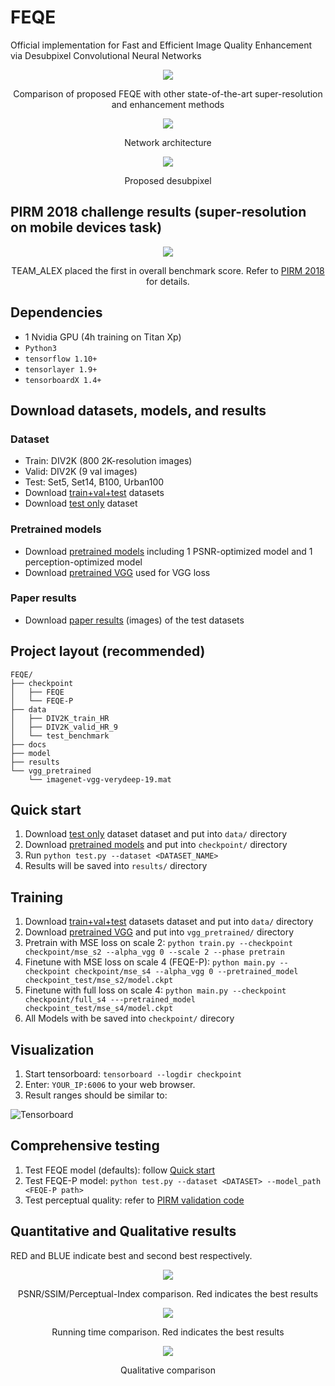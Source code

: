 # FEQE
Official implementation for Fast and Efficient Image Quality Enhancement via Desubpixel Convolutional Neural Networks
<p align="center">
    <img src="https://github.com/thangvubk/FEQE/blob/master/docs/P_results.PNG">
</p> 
<p align="center">
    Comparison of proposed FEQE with other state-of-the-art super-resolution and enhancement methods
</p>
<p align="center">
    <img src="https://github.com/thangvubk/FEQE/blob/master/docs/net.PNG">
</p> 
<p align="center">
    Network architecture
</p>
<p align="center">
    <img src="https://github.com/thangvubk/FEQE/blob/master/docs/sub-des.PNG">
</p> 
<p align="center">
    Proposed desubpixel
</p>

## PIRM 2018 challenge results (super-resolution on mobile devices task)

<p align="center">
    <img src="https://github.com/thangvubk/FEQE/blob/master/docs/PIRM.PNG">
</p> 
<p align="center">
    TEAM_ALEX placed the first in overall benchmark score. Refer to <a href="http://ai-benchmark.com/challenge.html">PIRM 2018</a> for details.
</p>

## Dependencies
- 1 Nvidia GPU (4h training on Titan Xp)
- ``Python3``
- ``tensorflow 1.10+``
- ``tensorlayer 1.9+``
- ``tensorboardX 1.4+``

## Download datasets, models, and results
### Dataset
- Train: DIV2K (800 2K-resolution images)
- Valid: DIV2K (9 val images)
- Test: Set5, Set14, B100, Urban100
- Download [train+val+test](https://drive.google.com/file/d/1dyL6KxaBI8Aq7E3AnuIK-RODkqXUAfcF/view?usp=sharing) datasets
- Download [test only](https://drive.google.com/file/d/1bch29fFj5t7IwoNjceuK8lFM6-ivwrP5/view?usp=sharing) dataset
    
### Pretrained models
- Download [pretrained models](https://drive.google.com/file/d/1ok7-Y0Ldbyi9Ii0Cm3wTzMx8vPvt6zIR/view?usp=sharing) including 1 PSNR-optimized model and 1 perception-optimized model
- Download [pretrained VGG](https://drive.google.com/file/d/1KLZOwxW0KpQxRwwUepVYEi147UG9IRIx/view?usp=sharing) used for VGG loss
    
### Paper results
- Download [paper results](https://drive.google.com/file/d/1KMpp_6Rp4XmRCQxdRIRpC1XdBLS4WrcS/view?usp=sharing) (images) of the test datasets

## Project layout (recommended)
```
FEQE/
├── checkpoint
│   ├── FEQE
│   └── FEQE-P
├── data
│   ├── DIV2K_train_HR
│   ├── DIV2K_valid_HR_9
│   └── test_benchmark
├── docs
├── model
├── results
└── vgg_pretrained
    └── imagenet-vgg-verydeep-19.mat
```
## Quick start
1. Download [test only](https://drive.google.com/file/d/1bch29fFj5t7IwoNjceuK8lFM6-ivwrP5/view?usp=sharing) dataset dataset and put into ``data/`` directory
2. Download [pretrained models](https://drive.google.com/file/d/1ok7-Y0Ldbyi9Ii0Cm3wTzMx8vPvt6zIR/view?usp=sharing) and put into ``checkpoint/`` directory
3. Run ``python test.py --dataset <DATASET_NAME>``
4. Results will be saved into ``results/`` directory

## Training
1. Download [train+val+test](https://drive.google.com/file/d/1dyL6KxaBI8Aq7E3AnuIK-RODkqXUAfcF/view?usp=sharing) datasets dataset and put into ``data/`` directory
2. Download [pretrained VGG](https://drive.google.com/file/d/1KLZOwxW0KpQxRwwUepVYEi147UG9IRIx/view?usp=sharing) and put into ``vgg_pretrained/`` directory
3. Pretrain with MSE loss on scale 2: ``python train.py --checkpoint checkpoint/mse_s2 --alpha_vgg 0 --scale 2 --phase pretrain``
4. Finetune with MSE loss on scale 4 (FEQE-P): ``python main.py --checkpoint checkpoint/mse_s4 --alpha_vgg 0 --pretrained_model checkpoint_test/mse_s2/model.ckpt``
5. Finetune with full loss on scale 4: ``python main.py --checkpoint checkpoint/full_s4 ---pretrained_model checkpoint_test/mse_s4/model.ckpt``
6. All Models with be saved into ``checkpoint/`` direcory

## Visualization
1. Start tensorboard: ``tensorboard --logdir checkpoint``
2. Enter: ``YOUR_IP:6006`` to your web browser.
3. Result ranges should be similar to:

![Tensorboard](https://github.com/thangvubk/PESR/blob/master/docs/tensorboard.PNG)

## Comprehensive testing
1. Test FEQE model (defaults): follow [Quick start](#quick-start)
2. Test FEQE-P model: ``python test.py --dataset <DATASET> --model_path <FEQE-P path>``
3. Test perceptual quality: refer to [PIRM validation code](https://github.com/roimehrez/PIRM2018)

## Quantitative and Qualitative results
<p> RED and BLUE indicate best and second best respectively.</p>
<p align="center">
    <img src="https://github.com/thangvubk/FEQE/blob/master/docs/quan.PNG">
</p> 
<p align="center">
    PSNR/SSIM/Perceptual-Index comparison. Red indicates the best results
</p>

<p align="center">
    <img src="https://github.com/thangvubk/FEQE/blob/master/docs/time.PNG">
</p> 
<p align="center">
    Running time comparison. Red indicates the best results
</p>

<p align="center">
    <img src="https://github.com/thangvubk/FEQE/blob/master/docs/qual.PNG">
</p> 
<p align="center">
    Qualitative comparison
</p>

